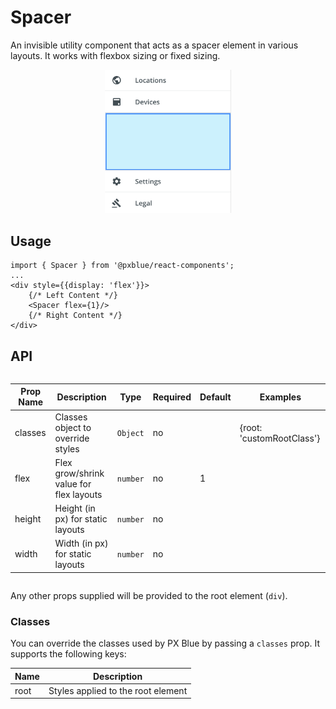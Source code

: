 # Spacer

An invisible utility component that acts as a spacer element in various layouts. It works with flexbox sizing or fixed sizing.

<div style="width: 100%; text-align:center">
    <img width="40%" alt="Spacer used in Drawer Body" src="./images/spacer.png"><br/>
</div>

## Usage

```tsx
import { Spacer } from '@pxblue/react-components';
...
<div style={{display: 'flex'}}>
    {/* Left Content */}
    <Spacer flex={1}/>
    {/* Right Content */}
</div>
```

## API

<div style="overflow: auto;">

| Prop Name | Description                             | Type     | Required | Default | Examples                  |
| --------- | --------------------------------------- | -------- | -------- | ------- | ------------------------- |
| classes   | Classes object to override styles       | `Object` | no       |         | {root: 'customRootClass'} |
| flex      | Flex grow/shrink value for flex layouts | `number` | no       | 1       |                           |
| height    | Height (in px) for static layouts       | `number` | no       |         |                           |
| width     | Width (in px) for static layouts        | `number` | no       |         |                           |

</div>

Any other props supplied will be provided to the root element (`div`).

### Classes

You can override the classes used by PX Blue by passing a `classes` prop. It supports the following keys:

| Name | Description                        |
| ---- | ---------------------------------- |
| root | Styles applied to the root element |
